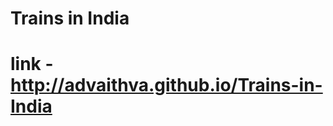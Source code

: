 # Trains in India  
# link - http://advaithva.github.io/Trains-in-India   
 
  
 
 
 
 
 
 
 
 
 
 
 
 
 
 
 
 
 
 
 
 
 

